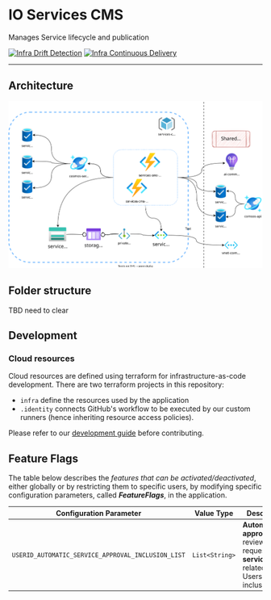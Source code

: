 # IO Services CMS

Manages Service lifecycle and publication

[![Infra Drift Detection](https://github.com/pagopa/io-services-cms/actions/workflows/infra-drift-detection.yml/badge.svg?branch=master)](https://github.com/pagopa/io-services-cms/actions/workflows/infra-drift-detection.yml)
[![Infra Continuous Delivery](https://github.com/pagopa/io-services-cms/actions/workflows/infra-cd.yml/badge.svg?branch=master)](https://github.com/pagopa/io-services-cms/actions/workflows/infra-cd.yml)

---

## Architecture

![architecture](./docs/infra.drawio.svg)

## Folder structure

TBD need to clear

## Development

### Cloud resources

Cloud resources are defined using terraform for infrastructure-as-code development. There are two terraform projects in this repository:

- `infra` define the resources used by the application
- `.identity` connects GitHub's workflow to be executed by our custom runners (hence inheriting resource access policies).

Please refer to our [development guide](./docs/terraform-development.md) before contributing.

## Feature Flags

The table below describes the _features that can be activated/deactivated_, either globally or by restricting them to specific users, by modifying specific configuration parameters, called **_FeatureFlags_**, in the application.

| Configuration Parameter                            | Value Type     | Description                                                                                        | Example               |
| -------------------------------------------------- | -------------- | -------------------------------------------------------------------------------------------------- | --------------------- |
| `USERID_AUTOMATIC_SERVICE_APPROVAL_INCLUSION_LIST` | `List<String>` | **Automatically approve** review requests for **services** related to Users in the inclusion list. | `user1,user2,..userN` |
